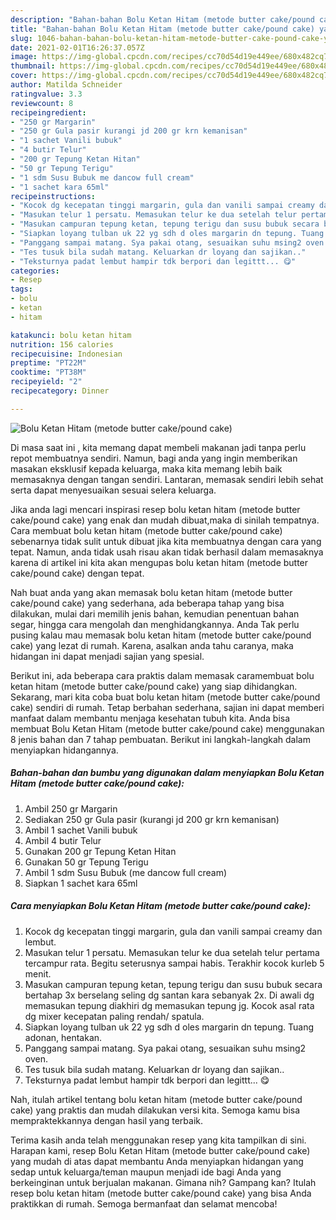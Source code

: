 ```yaml
---
description: "Bahan-bahan Bolu Ketan Hitam (metode butter cake/pound cake) yang nikmat dan Mudah Dibuat"
title: "Bahan-bahan Bolu Ketan Hitam (metode butter cake/pound cake) yang nikmat dan Mudah Dibuat"
slug: 1046-bahan-bahan-bolu-ketan-hitam-metode-butter-cake-pound-cake-yang-nikmat-dan-mudah-dibuat
date: 2021-02-01T16:26:37.057Z
image: https://img-global.cpcdn.com/recipes/cc70d54d19e449ee/680x482cq70/bolu-ketan-hitam-metode-butter-cakepound-cake-foto-resep-utama.jpg
thumbnail: https://img-global.cpcdn.com/recipes/cc70d54d19e449ee/680x482cq70/bolu-ketan-hitam-metode-butter-cakepound-cake-foto-resep-utama.jpg
cover: https://img-global.cpcdn.com/recipes/cc70d54d19e449ee/680x482cq70/bolu-ketan-hitam-metode-butter-cakepound-cake-foto-resep-utama.jpg
author: Matilda Schneider
ratingvalue: 3.3
reviewcount: 8
recipeingredient:
- "250 gr Margarin"
- "250 gr Gula pasir kurangi jd 200 gr krn kemanisan"
- "1 sachet Vanili bubuk"
- "4 butir Telur"
- "200 gr Tepung Ketan Hitan"
- "50 gr Tepung Terigu"
- "1 sdm Susu Bubuk me dancow full cream"
- "1 sachet kara 65ml"
recipeinstructions:
- "Kocok dg kecepatan tinggi margarin, gula dan vanili sampai creamy dan lembut."
- "Masukan telur 1 persatu. Memasukan telur ke dua setelah telur pertama tercampur rata. Begitu seterusnya sampai habis. Terakhir kocok kurleb 5 menit."
- "Masukan campuran tepung ketan, tepung terigu dan susu bubuk secara bertahap 3x berselang seling dg santan kara sebanyak 2x. Di awali dg memasukan tepung diakhiri dg memasukan tepung jg. Kocok asal rata dg mixer kecepatan paling rendah/ spatula."
- "Siapkan loyang tulban uk 22 yg sdh d oles margarin dn tepung. Tuang adonan, hentakan."
- "Panggang sampai matang. Sya pakai otang, sesuaikan suhu msing2 oven."
- "Tes tusuk bila sudah matang. Keluarkan dr loyang dan sajikan.."
- "Teksturnya padat lembut hampir tdk berpori dan legittt... 😋"
categories:
- Resep
tags:
- bolu
- ketan
- hitam

katakunci: bolu ketan hitam 
nutrition: 156 calories
recipecuisine: Indonesian
preptime: "PT22M"
cooktime: "PT38M"
recipeyield: "2"
recipecategory: Dinner

---
```



![Bolu Ketan Hitam (metode butter cake/pound cake)](https://img-global.cpcdn.com/recipes/cc70d54d19e449ee/680x482cq70/bolu-ketan-hitam-metode-butter-cakepound-cake-foto-resep-utama.jpg)

Di masa  saat ini , kita memang dapat membeli makanan jadi tanpa perlu repot membuatnya sendiri. Namun, bagi anda yang ingin memberikan masakan eksklusif kepada keluarga, maka kita memang lebih baik memasaknya dengan tangan sendiri. Lantaran, memasak sendiri lebih sehat serta dapat menyesuaikan sesuai selera keluarga.

Jika anda lagi mencari inspirasi resep bolu ketan hitam (metode butter cake/pound cake) yang enak dan mudah dibuat,maka di sinilah tempatnya. Cara membuat bolu ketan hitam (metode butter cake/pound cake)  sebenarnya tidak sulit untuk dibuat jika kita membuatnya dengan cara yang tepat. Namun, anda tidak usah risau akan tidak berhasil dalam memasaknya 
karena di artikel ini kita akan mengupas bolu ketan hitam (metode butter cake/pound cake) dengan tepat.  



Nah buat anda yang akan memasak bolu ketan hitam (metode butter cake/pound cake) yang sederhana, ada beberapa tahap yang bisa dilakukan, mulai dari memilih jenis bahan, kemudian penentuan bahan segar, hingga cara mengolah dan menghidangkannya. Anda Tak perlu pusing kalau mau memasak bolu ketan hitam (metode butter cake/pound cake) yang lezat di rumah. Karena, asalkan anda  tahu caranya, maka hidangan ini dapat menjadi sajian yang spesial.

Berikut ini, ada beberapa cara praktis  dalam memasak caramembuat bolu ketan hitam (metode butter cake/pound cake) yang siap dihidangkan. Sekarang, mari kita coba buat bolu ketan hitam (metode butter cake/pound cake) sendiri di rumah. Tetap berbahan sederhana, sajian ini dapat memberi manfaat dalam membantu menjaga kesehatan tubuh kita. Anda bisa membuat Bolu Ketan Hitam (metode butter cake/pound cake) menggunakan 8 jenis bahan dan 7 tahap pembuatan. Berikut ini langkah-langkah dalam menyiapkan hidangannya.

<!--inarticleads1-->

##### Bahan-bahan dan bumbu yang digunakan dalam menyiapkan Bolu Ketan Hitam (metode butter cake/pound cake):

1. Ambil 250 gr Margarin
1. Sediakan 250 gr Gula pasir (kurangi jd 200 gr krn kemanisan)
1. Ambil 1 sachet Vanili bubuk
1. Ambil 4 butir Telur
1. Gunakan 200 gr Tepung Ketan Hitan
1. Gunakan 50 gr Tepung Terigu
1. Ambil 1 sdm Susu Bubuk (me dancow full cream)
1. Siapkan 1 sachet kara 65ml




<!--inarticleads2-->

##### Cara menyiapkan Bolu Ketan Hitam (metode butter cake/pound cake):

1. Kocok dg kecepatan tinggi margarin, gula dan vanili sampai creamy dan lembut.
1. Masukan telur 1 persatu. Memasukan telur ke dua setelah telur pertama tercampur rata. Begitu seterusnya sampai habis. Terakhir kocok kurleb 5 menit.
1. Masukan campuran tepung ketan, tepung terigu dan susu bubuk secara bertahap 3x berselang seling dg santan kara sebanyak 2x. Di awali dg memasukan tepung diakhiri dg memasukan tepung jg. Kocok asal rata dg mixer kecepatan paling rendah/ spatula.
1. Siapkan loyang tulban uk 22 yg sdh d oles margarin dn tepung. Tuang adonan, hentakan.
1. Panggang sampai matang. Sya pakai otang, sesuaikan suhu msing2 oven.
1. Tes tusuk bila sudah matang. Keluarkan dr loyang dan sajikan..
1. Teksturnya padat lembut hampir tdk berpori dan legittt... 😋




Nah, itulah artikel tentang  bolu ketan hitam (metode butter cake/pound cake)  yang praktis dan mudah dilakukan versi kita. Semoga kamu bisa mempraktekkannya dengan hasil yang terbaik. 

Terima kasih anda telah menggunakan resep yang kita tampilkan di sini. Harapan kami, resep  Bolu Ketan Hitam (metode butter cake/pound cake) yang mudah di atas dapat membantu Anda menyiapkan hidangan yang sedap untuk keluarga/teman maupun menjadi ide bagi Anda yang berkeinginan untuk berjualan makanan. Gimana nih? Gampang kan? Itulah resep bolu ketan hitam (metode butter cake/pound cake) yang bisa Anda praktikkan di rumah. Semoga bermanfaat dan selamat mencoba!

